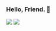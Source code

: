 ### Hello, Friend. 👾

<img src="https://github-readme-stats.vercel.app/api?username=Nisarg12&theme=prussian&include_all_commits=true&include_private=true&show_icons=true">

<!--
<img src="https://github-readme-stats.vercel.app/api?username=Nisarg12&theme=algolia&include_all_commits=true&include_private=true&show_icons=true&title_color=ffffff&icon_color=bb2acf&text_color=ffffff&bg_color=151515">
-->
<img src="https://github-readme-stats.vercel.app/api/top-langs/?username=Nisarg12&theme=prussian&layout=compact&langs_count=10">

<!--
<img src="https://github-readme-stats.vercel.app/api/top-langs/?username=Nisarg12&bg_color=151515&text_color=ffffff&layout=compact&langs_count=10">
-->

<!--What brought you here, Friend? 👀-->

